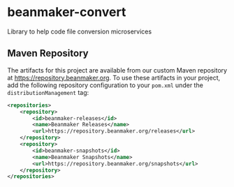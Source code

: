 # beanmaker-convert
Library to help code file conversion microservices

## Maven Repository
The artifacts for this project are available from our custom Maven repository at https://repository.beanmaker.org.
To use these artifacts in your project, add the following repository configuration to your `pom.xml`
under the `distributionManagement` tag:

```xml
<repositories>
    <repository>
        <id>beanmaker-releases</id>
        <name>Beanmaker Releases</name>
        <url>https://repository.beanmaker.org/releases</url>
    </repository>
    <repository>
        <id>beanmaker-snapshots</id>
        <name>Beanmaker Snapshots</name>
        <url>https://repository.beanmaker.org/snapshots</url>
    </repository>
</repositories>
```
